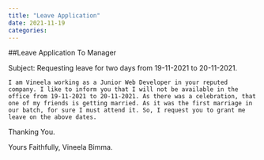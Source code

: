 ```yaml
---
title: "Leave Application"
date: 2021-11-19
categories:
---
```




##Leave Application To Manager

Subject: Requesting leave for two days from 19-11-2021 to 20-11-2021.

    I am Vineela working as a Junior Web Developer in your reputed company. I like to inform you that I will not be available in the office from 19-11-2021 to 20-11-2021. As there was a celebration, that one of my friends is getting married. As it was the first marriage in our batch, for sure I must attend it. So, I request you to grant me leave on the above dates.

Thanking You.

Yours Faithfully,
Vineela Bimma.



